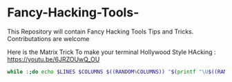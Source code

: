 # Fancy-Hacking-Tools-
This Repository will contain Fancy Hacking Tools Tips and Tricks. Contributations are welcome 

Here is the Matrix Trick To make your terminal Hollywood Style HAcking : https://youtu.be/6JRZOUwQ_OU
```bash
while :;do echo $LINES $COLUMNS $((RANDOM%COLUMNS)) "$(printf "\U$((RANDOM%500+1000))")";sleep 0.05;done|gawk '{a[$3]=0;for(x in a){o=a[x];a[x]=a[x]+1;c=int(rand()*5);if(c==0)col="\033[1;32m";else if(c==1)col="\033[0;32m";else if(c==2)col="\033[1;36m";else if(c==3)col="\033[1;31m";else col="\033[1;37m";printf "\033[%s;%sH%s%s",o,x,col,$4;printf "\033[%s;%sH\033[0m",a[x],x;if(a[x]>=$1)a[x]=0;}}'
```
